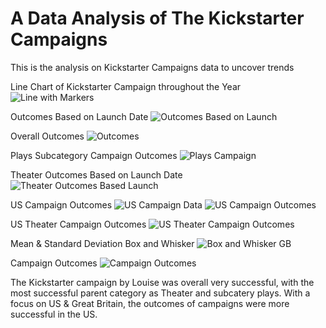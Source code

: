 # A Data Analysis of The Kickstarter Campaigns
This is the analysis on Kickstarter Campaigns data to uncover trends

Line Chart of Kickstarter Campaign throughout the Year
![Line with Markers](https://user-images.githubusercontent.com/111805716/187799099-c971e20d-ce0e-4955-af86-2acd7203b4cb.png)

Outcomes Based on Launch Date
![Outcomes Based on Launch](https://user-images.githubusercontent.com/111805716/187799102-fb3733ff-3a7e-4adc-ad15-59a6935b2d6c.png)

Overall Outcomes
![Outcomes](https://user-images.githubusercontent.com/111805716/187799103-1fc7fc24-3f29-412e-bd1b-b9a226c44659.png)

Plays Subcategory Campaign Outcomes
![Plays Campaign](https://user-images.githubusercontent.com/111805716/187799104-6cabd954-8f3a-451e-8b91-342ba7c8aba9.png)

Theater Outcomes Based on Launch Date
![Theater Outcomes Based Launch](https://user-images.githubusercontent.com/111805716/187799106-52f71a57-c413-482b-bff5-38ce1982ebc0.png)

US Campaign Outcomes
![US Campaign Data](https://user-images.githubusercontent.com/111805716/187799110-9d3e62ea-785a-47a3-a13c-194af1466d75.png)
![US Campaign Outcomes](https://user-images.githubusercontent.com/111805716/187799115-a82e06e9-33a3-4518-a328-951825ce99a8.png)

US Theater Campaign Outcomes
![US Theater Campaign Outcomes](https://user-images.githubusercontent.com/111805716/187799117-564b20a8-05e9-4b3a-9812-2b3e05905dd6.png)

Mean & Standard Deviation Box and Whisker
![Box and Whisker GB](https://user-images.githubusercontent.com/111805716/187799156-4c8ae7d3-ac17-4eeb-97ac-1009917725c1.png)

Campaign Outcomes
![Campaign Outcomes](https://user-images.githubusercontent.com/111805716/187799159-63fd418a-c245-403f-aedf-3e5a6d6a3ca9.png)

The Kickstarter campaign by Louise was overall very successful, with the most successful parent category as Theater and subcatery plays. With a focus on US & Great Britain, the outcomes of campaigns were more successful in the US.
